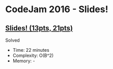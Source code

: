 # CodeJam 2016 - Slides!

## [Slides! (13pts, 21pts)](https://codingcompetitions.withgoogle.com/codejam/round/0000000000201bef/0000000000201d18)

Solved

* Time: 22 minutes
* Complexity: O(B^2)
* Memory: -
